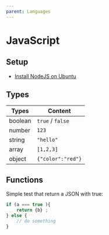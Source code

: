 ```yaml
---
parent: Languages
---
```


# JavaScript

## Setup

* [Install NodeJS on Ubuntu](https://github.com/nodesource/distributions/blob/master/README.md)

## Types

Types | Content
-|-
boolean | `true` / `false`
number | `123`
string | `"hello"`
array | `[1,2,3]`
object | `{"color":"red"}`

## Functions

Simple test that return a JSON with true:

```js
if (a === true ){
    return {b} ;
} else {
    // do something
}
```